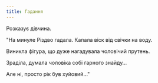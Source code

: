 ```yaml
---
title: Гадання
---
```


Розказує дівчина.

"На минуле Різдво гадала. Капала віск від свічки на воду. 

Виникла фігура, що дуже нагадувала чоловічий прутень. 

Зраділа, думала чоловіка собі гарного знайду… 

Але ні, просто рік був хуйовий…"

